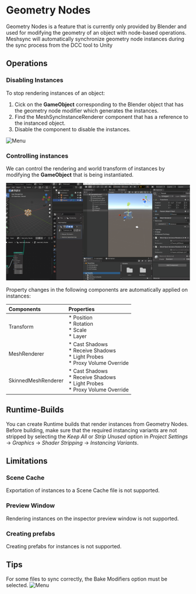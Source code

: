 # Geometry Nodes

Geometry Nodes is a feature that is currently only provided by Blender and 
used for modifying the geometry of an object with node-based operations.  
Meshsync will automatically synchronize geometry node instances during the sync process
from the DCC tool to Unity

## Operations

### Disabling Instances

To stop rendering instances of an object:
1. Cick on the **GameObject** corresponding to the Blender object that has the geometry node modifier which generates the instances. 
2. Find the MeshSyncInstanceRenderer component that has a reference to the instanced object. 
3. Disable the component to disable the instances.

![Menu](images/GeometryNodesDisable.gif)

### Controlling instances

We can control the rendering and world transform of instances by modifying the **GameObject** that 
is being instantiated.

![Menu](images/GeometryNodesMove.gif)

Property changes in the following components are automatically applied on instances:

|**Components** |**Properties** |
|:---                 |:---|
| Transform           | * Position <br/> * Rotation <br/> * Scale <br/> * Layer|
| MeshRenderer        | * Cast Shadows  <br/> * Receive Shadows <br/> * Light Probes <br/> * Proxy Volume Override|
| SkinnedMeshRenderer | * Cast Shadows <br/> * Receive Shadows <br/> * Light Probes <br/> * Proxy Volume Override|

## Runtime-Builds

You can create Runtime builds that render instances from Geometry Nodes.  
Before building, make sure that the required instancing variants are not stripped by 
selecting the _Keep All_ or _Strip Unused_ option in _Project Settings_ &rarr; _Graphics_ &rarr; _Shader Stripping_ &rarr; _Instancing Variants_.

## Limitations

### Scene Cache
Exportation of instances to a Scene Cache file is not supported.

### Preview Window
Rendering instances on the inspector preview window is not supported.

### Creating prefabs
Creating prefabs for instances is not supported.

## Tips
For some files to sync correctly, the Bake Modifiers option must be selected.
![Menu](images/BakeModsTip.png)
